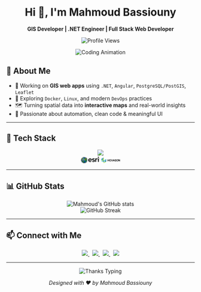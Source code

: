 <h1 align="center">Hi 👋, I'm Mahmoud Bassiouny</h1>

<p align="center">
  <strong>GIS Developer | .NET Engineer | Full Stack Web Developer</strong>
</p>

<p align="center">
  <img src="https://komarev.com/ghpvc/?username=MahmoudBassiounii&label=Profile%20views&color=0e75b6&style=flat" alt="Profile Views" />
</p>

<p align="center">
  <img src="https://raw.githubusercontent.com/MahmoudBassiounii/MahmoudBassiounii/main/assets/animated-coding.gif" alt="Coding Animation" width="400"/>
</p>

## 🧠 About Me

- 🔭 Working on **GIS web apps** using `.NET`, `Angular`, `PostgreSQL/PostGIS`, `Leaflet`
- 🌱 Exploring `Docker`, `Linux`, and modern `DevOps` practices
- 🗺️ Turning spatial data into **interactive maps** and real-world insights
- 🎯 Passionate about automation, clean code & meaningful UI

---

## 🚀 Tech Stack

<p align="center">
  <img src="https://skillicons.dev/icons?i=csharp,dotnet,bash,postgresql,mysql,mssql,html,css,sass,js,angular,react,tailwind,bootstrap,leaflet,docker,linux,vscode,visualstudio,github,ubuntu" />
  <br/>
  <!-- Custom GIS Logos -->
  <img src="https://github.com/MahmoudBassiounii/MahmoudBassiounii/blob/main/assets/esri-seeklogo.png?raw=true" alt="ESRI" width="50" />
  <img src="https://github.com/MahmoudBassiounii/MahmoudBassiounii/blob/main/assets/HexgonLogo.png?raw=true" alt="Hexagon" width="50" />
</p>

---

## 📊 GitHub Stats

<p align="center">
  <img src="https://github-readme-stats.vercel.app/api?username=MahmoudBassiounii&show_icons=true&theme=radical" alt="Mahmoud's GitHub stats"/>
  <br/>
  <img src="https://github-readme-streak-stats.herokuapp.com/?user=MahmoudBassiounii&theme=radical" alt="GitHub Streak"/>
</p>

---

## 📫 Connect with Me

<p align="center">
  <a href="https://www.linkedin.com/in/mahmoud-bassiounii-3a6634193" target="_blank">
    <img src="https://img.shields.io/badge/-LinkedIn-blue?style=for-the-badge&logo=linkedin" />
  </a>
  &nbsp;
  <a href="https://www.facebook.com/mahmoud.Ayman.basiounii.455555" target="_blank">
    <img src="https://img.shields.io/badge/-Facebook-1877F2?style=for-the-badge&logo=facebook&logoColor=white" />
  </a>
  &nbsp;
  <a href="https://wa.me/201151812095" target="_blank">
    <img src="https://img.shields.io/badge/-WhatsApp-25D366?style=for-the-badge&logo=whatsapp&logoColor=white" />
  </a>
  &nbsp;
  <a href="mailto:mahmoudbassiouny22@gmail.com">
    <img src="https://img.shields.io/badge/-Gmail-D14836?style=for-the-badge&logo=gmail&logoColor=white" />
  </a>
</p>

---

<p align="center">
  <img src="https://readme-typing-svg.herokuapp.com?font=Fira+Code&size=22&duration=2000&pause=1000&color=F75C7E&center=true&vCenter=true&multiline=true&width=600&lines=Thanks+for+visiting!+🌟;Keep+coding+and+stay+awesome+🚀;" alt="Thanks Typing" />
</p>

<p align="center"><i>Designed with ❤️ by Mahmoud Bassiouny</i></p>
